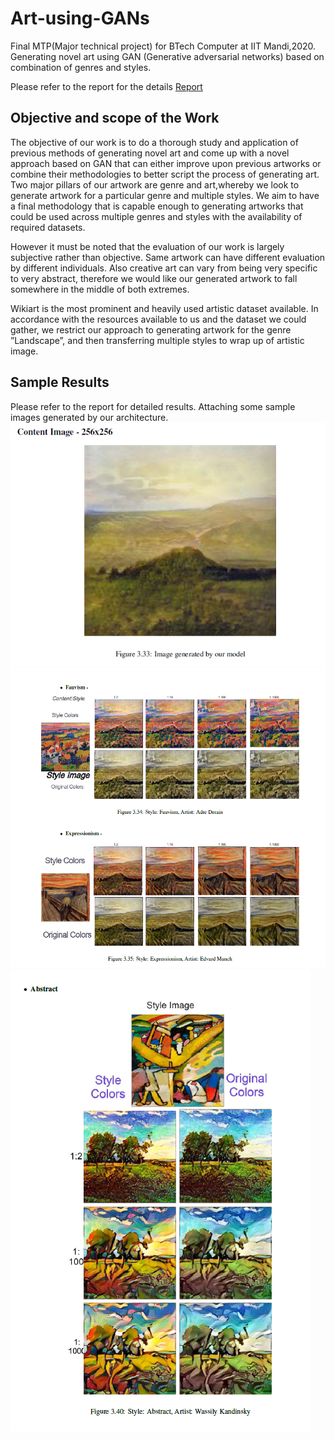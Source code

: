 # Art-using-GANs
Final MTP(Major technical project) for BTech Computer at IIT Mandi,2020. 
Generating novel art using GAN (Generative adversarial networks) based on combination of genres and styles.

Please refer to the report for the details [Report](https://github.com/Kaustubh1Verma/Art-using-GANs/blob/master/MTP_Project.pdf)

## Objective and scope of the Work

The objective of our work is to do a thorough study and application of previous methods of generating novel art
and come up with a novel approach based on GAN that can either improve upon previous artworks or combine
their methodologies to better script the process of generating art. Two major pillars of our artwork are genre
and art,whereby we look to generate artwork for a particular genre and multiple styles. We aim to have a
final methodology that is capable enough to generating artworks that could be used across multiple genres and
styles with the availability of required datasets.

However it must be noted that the evaluation of our work is largely subjective rather than objective. Same
artwork can have different evaluation by different individuals. Also creative art can vary from being very
specific to very abstract, therefore we would like our generated artwork to fall somewhere in the middle of
both extremes.

Wikiart is the most prominent and heavily used artistic dataset available. In accordance
with the resources available to us and the dataset we could gather, we restrict our approach to generating
artwork for the genre ”Landscape”, and then transferring multiple styles to wrap up of artistic image.

## Sample Results
Please refer to the report for detailed results.
Attaching some sample images generated by our architecture.
![alt text](https://github.com/Kaustubh1Verma/Art-using-GANs/blob/master/content_image_256.PNG)
![alt text](https://github.com/Kaustubh1Verma/Art-using-GANs/blob/master/style_transfered.PNG)
![alt text](https://github.com/Kaustubh1Verma/Art-using-GANs/blob/master/style_transfered2.PNG)



